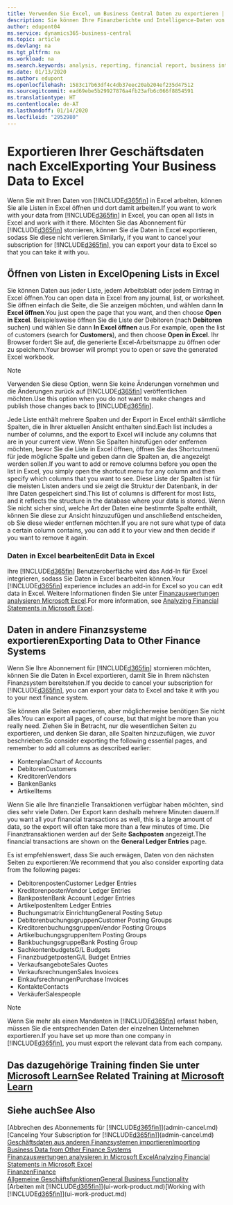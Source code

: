 ```yaml
---
title: Verwenden Sie Excel, um Business Central Daten zu exportieren | Microsoft Docs
description: Sie können Ihre Finanzberichte und Intelligence-Daten von Business Central in Excel exportieren, oder Ihre Financials Daten in Excel öffnen.
author: edupont04
ms.service: dynamics365-business-central
ms.topic: article
ms.devlang: na
ms.tgt_pltfrm: na
ms.workload: na
ms.search.keywords: analysis, reporting, financial report, business intelligence, BI, Excel
ms.date: 01/13/2020
ms.author: edupont
ms.openlocfilehash: 1583c17b63df4c4db37eec20ab204ef235d47512
ms.sourcegitcommit: ead69ebe5b29927876a4fb23afb6c066f8854591
ms.translationtype: HT
ms.contentlocale: de-AT
ms.lasthandoff: 01/14/2020
ms.locfileid: "2952980"
---
```

# <a name="exporting-your-business-data-to-excel"></a><span data-ttu-id="8f3de-103">Exportieren Ihrer Geschäftsdaten nach Excel</span><span class="sxs-lookup"><span data-stu-id="8f3de-103">Exporting Your Business Data to Excel</span></span>
<span data-ttu-id="8f3de-104">Wenn Sie mit Ihren Daten von [!INCLUDE[d365fin](includes/d365fin_md.md)] in Excel arbeiten, können Sie alle Listen in Excel öffnen und dort damit arbeiten.</span><span class="sxs-lookup"><span data-stu-id="8f3de-104">If you want to work with your data from [!INCLUDE[d365fin](includes/d365fin_md.md)] in Excel, you can open all lists in Excel and work with it there.</span></span> <span data-ttu-id="8f3de-105">Möchten Sie das Abonnement für [!INCLUDE[d365fin](includes/d365fin_md.md)] stornieren, können Sie die Daten in Excel exportieren, sodass Sie diese nicht verlieren.</span><span class="sxs-lookup"><span data-stu-id="8f3de-105">Similarly, if you want to cancel your subscription for [!INCLUDE[d365fin](includes/d365fin_md.md)], you can export your data to Excel so that you can take it with you.</span></span>

## <a name="opening-lists-in-excel"></a><span data-ttu-id="8f3de-106">Öffnen von Listen in Excel</span><span class="sxs-lookup"><span data-stu-id="8f3de-106">Opening Lists in Excel</span></span>
<span data-ttu-id="8f3de-107">Sie können Daten aus jeder Liste, jedem Arbeitsblatt oder jedem Eintrag in Excel öffnen.</span><span class="sxs-lookup"><span data-stu-id="8f3de-107">You can open data in Excel from any journal, list, or worksheet.</span></span> <span data-ttu-id="8f3de-108">Sie öffnen einfach die Seite, die Sie anzeigen möchten, und wählen dann **In Excel öffnen**.</span><span class="sxs-lookup"><span data-stu-id="8f3de-108">You just open the page that you want, and then choose **Open in Excel**.</span></span> <span data-ttu-id="8f3de-109">Beispielsweise öffnen Sie die Liste der Debitoren (nach **Debitoren** suchen) und wählen Sie dann **In Excel öffnen** aus.</span><span class="sxs-lookup"><span data-stu-id="8f3de-109">For example, open the list of customers (search for **Customers**), and then choose **Open in Excel**.</span></span> <span data-ttu-id="8f3de-110">Ihr Browser fordert Sie auf, die generierte Excel-Arbeitsmappe zu öffnen oder zu speichern.</span><span class="sxs-lookup"><span data-stu-id="8f3de-110">Your browser will prompt you to open or save the generated Excel workbook.</span></span>  

> [!NOTE]
> <span data-ttu-id="8f3de-111">Verwenden Sie diese Option, wenn Sie keine Änderungen vornehmen und die Änderungen zurück auf [!INCLUDE[d365fin](includes/d365fin_md.md)] veröffentlichen möchten.</span><span class="sxs-lookup"><span data-stu-id="8f3de-111">Use this option when you do not want to make changes and publish those changes back to [!INCLUDE[d365fin](includes/d365fin_md.md)].</span></span>  

<span data-ttu-id="8f3de-112">Jede Liste enthält mehrere Spalten und der Export in Excel enthält sämtliche Spalten, die in Ihrer aktuellen Ansicht enthalten sind.</span><span class="sxs-lookup"><span data-stu-id="8f3de-112">Each list includes a number of columns, and the export to Excel will include any columns that are in your current view.</span></span> <span data-ttu-id="8f3de-113">Wenn Sie Spalten hinzufügen oder entfernen möchten, bevor Sie die Liste in Excel öffnen, öffnen Sie das Shortcutmenü für jede mögliche Spalte und geben dann die Spalten an, die angezeigt werden sollen.</span><span class="sxs-lookup"><span data-stu-id="8f3de-113">If you want to add or remove columns before you open the list in Excel, you simply open the shortcut menu for any column and then specify which columns that you want to see.</span></span> <span data-ttu-id="8f3de-114">Diese Liste der Spalten ist für die meisten Listen anders und sie zeigt die Struktur der Datenbank, in der Ihre Daten gespeichert sind.</span><span class="sxs-lookup"><span data-stu-id="8f3de-114">This list of columns is different for most lists, and it reflects the structure in the database where your data is stored.</span></span> <span data-ttu-id="8f3de-115">Wenn Sie nicht sicher sind, welche Art der Daten eine bestimmte Spalte enthält, können Sie diese zur Ansicht hinzuzufügen und anschließend entscheiden, ob Sie diese wieder entfernen möchten.</span><span class="sxs-lookup"><span data-stu-id="8f3de-115">If you are not sure what type of data a certain column contains, you can add it to your view and then decide if you want to remove it again.</span></span>  

### <a name="edit-data-in-excel"></a><span data-ttu-id="8f3de-116">Daten in Excel bearbeiten</span><span class="sxs-lookup"><span data-stu-id="8f3de-116">Edit Data in Excel</span></span>
<span data-ttu-id="8f3de-117">Ihre [!INCLUDE[d365fin](includes/d365fin_md.md)] Benutzeroberfläche wird das Add-In für Excel integrieren, sodass Sie Daten in Excel bearbeiten können.</span><span class="sxs-lookup"><span data-stu-id="8f3de-117">Your [!INCLUDE[d365fin](includes/d365fin_md.md)] experience includes an add-in for Excel so you can edit data in Excel.</span></span> <span data-ttu-id="8f3de-118">Weitere Informationen finden Sie unter [Finanzauswertungen analysieren Microsoft Excel](finance-analyze-excel.md).</span><span class="sxs-lookup"><span data-stu-id="8f3de-118">For more information, see [Analyzing Financial Statements in Microsoft Excel](finance-analyze-excel.md).</span></span>  

## <a name="exporting-data-to-other-finance-systems"></a><span data-ttu-id="8f3de-119">Daten in andere Finanzsysteme exportieren</span><span class="sxs-lookup"><span data-stu-id="8f3de-119">Exporting Data to Other Finance Systems</span></span>
<span data-ttu-id="8f3de-120">Wenn Sie Ihre Abonnement für [!INCLUDE[d365fin](includes/d365fin_md.md)] stornieren möchten, können Sie die Daten in Excel exportieren, damit Sie in Ihrem nächsten Finanzsystem bereitstehen.</span><span class="sxs-lookup"><span data-stu-id="8f3de-120">If you decide to cancel your subscription for [!INCLUDE[d365fin](includes/d365fin_md.md)], you can export your data to Excel and take it with you to your next finance system.</span></span>  

<span data-ttu-id="8f3de-121">Sie können alle Seiten exportieren, aber möglicherweise benötigen Sie nicht alles.</span><span class="sxs-lookup"><span data-stu-id="8f3de-121">You can export all pages, of course, but that might be more than you really need.</span></span> <span data-ttu-id="8f3de-122">Ziehen Sie in Betracht, nur die wesentlichen Seiten zu exportieren, und denken Sie daran, alle Spalten hinzuzufügen, wie zuvor beschrieben:</span><span class="sxs-lookup"><span data-stu-id="8f3de-122">So consider exporting the following essential pages, and remember to add all columns as described earlier:</span></span>  

* <span data-ttu-id="8f3de-123">Kontenplan</span><span class="sxs-lookup"><span data-stu-id="8f3de-123">Chart of Accounts</span></span>  
* <span data-ttu-id="8f3de-124">Debitoren</span><span class="sxs-lookup"><span data-stu-id="8f3de-124">Customers</span></span>  
* <span data-ttu-id="8f3de-125">Kreditoren</span><span class="sxs-lookup"><span data-stu-id="8f3de-125">Vendors</span></span>  
* <span data-ttu-id="8f3de-126">Banken</span><span class="sxs-lookup"><span data-stu-id="8f3de-126">Banks</span></span>  
* <span data-ttu-id="8f3de-127">Artikel</span><span class="sxs-lookup"><span data-stu-id="8f3de-127">Items</span></span>  

<span data-ttu-id="8f3de-128">Wenn Sie alle Ihre finanzielle Transaktionen verfügbar haben möchten, sind dies sehr viele Daten. Der Export kann deshalb  mehrere Minuten dauern.</span><span class="sxs-lookup"><span data-stu-id="8f3de-128">If you want all your financial transactions as well, this is a large amount of data, so the export will often take more than a few minutes of time.</span></span> <span data-ttu-id="8f3de-129">Die Finanztransaktionen werden auf der Seite **Sachposten** angezeigt.</span><span class="sxs-lookup"><span data-stu-id="8f3de-129">The financial transactions are shown on the **General Ledger Entries** page.</span></span>  

<span data-ttu-id="8f3de-130">Es ist empfehlenswert, dass Sie auch erwägen, Daten von den nächsten Seiten zu exportieren:</span><span class="sxs-lookup"><span data-stu-id="8f3de-130">We recommend that you also consider exporting data from the following pages:</span></span>  

* <span data-ttu-id="8f3de-131">Debitorenposten</span><span class="sxs-lookup"><span data-stu-id="8f3de-131">Customer Ledger Entries</span></span>  
* <span data-ttu-id="8f3de-132">Kreditorenposten</span><span class="sxs-lookup"><span data-stu-id="8f3de-132">Vendor Ledger Entries</span></span>  
* <span data-ttu-id="8f3de-133">Bankposten</span><span class="sxs-lookup"><span data-stu-id="8f3de-133">Bank Account Ledger Entries</span></span>  
* <span data-ttu-id="8f3de-134">Artikelposten</span><span class="sxs-lookup"><span data-stu-id="8f3de-134">Item Ledger Entries</span></span>  
* <span data-ttu-id="8f3de-135">Buchungsmatrix Einrichtung</span><span class="sxs-lookup"><span data-stu-id="8f3de-135">General Posting Setup</span></span>  
* <span data-ttu-id="8f3de-136">Debitorenbuchungsgruppen</span><span class="sxs-lookup"><span data-stu-id="8f3de-136">Customer Posting Groups</span></span>  
* <span data-ttu-id="8f3de-137">Kreditorenbuchungsgruppen</span><span class="sxs-lookup"><span data-stu-id="8f3de-137">Vendor Posting Groups</span></span>  
* <span data-ttu-id="8f3de-138">Artikelbuchungsgruppen</span><span class="sxs-lookup"><span data-stu-id="8f3de-138">Item Posting Groups</span></span>  
* <span data-ttu-id="8f3de-139">Bankbuchungsgruppe</span><span class="sxs-lookup"><span data-stu-id="8f3de-139">Bank Posting Group</span></span>  
* <span data-ttu-id="8f3de-140">Sachkontenbudgets</span><span class="sxs-lookup"><span data-stu-id="8f3de-140">G/L Budgets</span></span>  
* <span data-ttu-id="8f3de-141">Finanzbudgetposten</span><span class="sxs-lookup"><span data-stu-id="8f3de-141">G/L Budget Entries</span></span>  
* <span data-ttu-id="8f3de-142">Verkaufsangebote</span><span class="sxs-lookup"><span data-stu-id="8f3de-142">Sales Quotes</span></span>  
* <span data-ttu-id="8f3de-143">Verkaufsrechnungen</span><span class="sxs-lookup"><span data-stu-id="8f3de-143">Sales Invoices</span></span>  
* <span data-ttu-id="8f3de-144">Einkaufsrechnungen</span><span class="sxs-lookup"><span data-stu-id="8f3de-144">Purchase Invoices</span></span>  
* <span data-ttu-id="8f3de-145">Kontakte</span><span class="sxs-lookup"><span data-stu-id="8f3de-145">Contacts</span></span>  
* <span data-ttu-id="8f3de-146">Verkäufer</span><span class="sxs-lookup"><span data-stu-id="8f3de-146">Salespeople</span></span>  

> [!NOTE]  
>   <span data-ttu-id="8f3de-147">Wenn Sie mehr als einen Mandanten in [!INCLUDE[d365fin](includes/d365fin_md.md)] erfasst haben, müssen Sie die entsprechenden Daten der einzelnen Unternehmen exportieren.</span><span class="sxs-lookup"><span data-stu-id="8f3de-147">If you have set up more than one company in [!INCLUDE[d365fin](includes/d365fin_md.md)], you must export the relevant data from each company.</span></span>

## <a name="see-related-training-at-microsoft-learnlearnmodulesconfigure-powerbi-excel-dynamics-365-business-centralindex"></a><span data-ttu-id="8f3de-148">Das dazugehörige Training finden Sie unter [Microsoft Learn](/learn/modules/configure-powerbi-excel-dynamics-365-business-central/index)</span><span class="sxs-lookup"><span data-stu-id="8f3de-148">See Related Training at [Microsoft Learn](/learn/modules/configure-powerbi-excel-dynamics-365-business-central/index)</span></span>

## <a name="see-also"></a><span data-ttu-id="8f3de-149">Siehe auch</span><span class="sxs-lookup"><span data-stu-id="8f3de-149">See Also</span></span>
<span data-ttu-id="8f3de-150">[Abbrechen des Abonnements für [!INCLUDE[d365fin](includes/d365fin_md.md)]](admin-cancel.md)</span><span class="sxs-lookup"><span data-stu-id="8f3de-150">[Canceling Your Subscription for [!INCLUDE[d365fin](includes/d365fin_md.md)]](admin-cancel.md)</span></span>  
[<span data-ttu-id="8f3de-151">Geschäftsdaten aus anderen Finanzsystemen importieren</span><span class="sxs-lookup"><span data-stu-id="8f3de-151">Importing Business Data from Other Finance Systems</span></span>](across-import-data-configuration-packages.md)  
[<span data-ttu-id="8f3de-152">Finanzauswertungen analysieren in Microsoft Excel</span><span class="sxs-lookup"><span data-stu-id="8f3de-152">Analyzing Financial Statements in Microsoft Excel</span></span>](finance-analyze-excel.md)  
[<span data-ttu-id="8f3de-153">Finanzen</span><span class="sxs-lookup"><span data-stu-id="8f3de-153">Finance</span></span>](finance.md)  
[<span data-ttu-id="8f3de-154">Allgemeine Geschäftsfunktionen</span><span class="sxs-lookup"><span data-stu-id="8f3de-154">General Business Functionality</span></span>](ui-across-business-areas.md)  
<span data-ttu-id="8f3de-155">[Arbeiten mit [!INCLUDE[d365fin](includes/d365fin_md.md)]](ui-work-product.md)</span><span class="sxs-lookup"><span data-stu-id="8f3de-155">[Working with [!INCLUDE[d365fin](includes/d365fin_md.md)]](ui-work-product.md)</span></span>  
